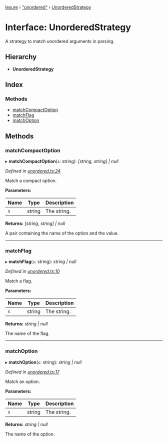 [lexure](../README.md) › ["unordered"](../modules/_unordered_.md) › [UnorderedStrategy](_unordered_.unorderedstrategy.md)

# Interface: UnorderedStrategy

A strategy to match unordered arguments in parsing.

## Hierarchy

* **UnorderedStrategy**

## Index

### Methods

* [matchCompactOption](_unordered_.unorderedstrategy.md#matchcompactoption)
* [matchFlag](_unordered_.unorderedstrategy.md#matchflag)
* [matchOption](_unordered_.unorderedstrategy.md#matchoption)

## Methods

###  matchCompactOption

▸ **matchCompactOption**(`s`: string): *[string, string] | null*

*Defined in [unordered.ts:24](https://github.com/1Computer1/lexure/blob/5f4fd4c/src/unordered.ts#L24)*

Match a compact option.

**Parameters:**

Name | Type | Description |
------ | ------ | ------ |
`s` | string | The string. |

**Returns:** *[string, string] | null*

A pair containing the name of the option and the value.

___

###  matchFlag

▸ **matchFlag**(`s`: string): *string | null*

*Defined in [unordered.ts:10](https://github.com/1Computer1/lexure/blob/5f4fd4c/src/unordered.ts#L10)*

Match a flag.

**Parameters:**

Name | Type | Description |
------ | ------ | ------ |
`s` | string | The string. |

**Returns:** *string | null*

The name of the flag.

___

###  matchOption

▸ **matchOption**(`s`: string): *string | null*

*Defined in [unordered.ts:17](https://github.com/1Computer1/lexure/blob/5f4fd4c/src/unordered.ts#L17)*

Match an option.

**Parameters:**

Name | Type | Description |
------ | ------ | ------ |
`s` | string | The string. |

**Returns:** *string | null*

The name of the option.
